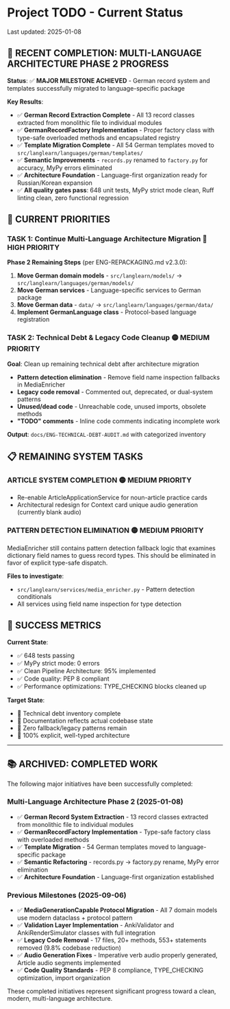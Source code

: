 # Project TODO - Current Status

Last updated: 2025-01-08

## 🎉 RECENT COMPLETION: MULTI-LANGUAGE ARCHITECTURE PHASE 2 PROGRESS

**Status**: ✅ **MAJOR MILESTONE ACHIEVED** - German record system and templates successfully migrated to language-specific package

**Key Results**:
- ✅ **German Record Extraction Complete** - All 13 record classes extracted from monolithic file to individual modules
- ✅ **GermanRecordFactory Implementation** - Proper factory class with type-safe overloaded methods and encapsulated registry
- ✅ **Template Migration Complete** - All 54 German templates moved to `src/langlearn/languages/german/templates/`
- ✅ **Semantic Improvements** - `records.py` renamed to `factory.py` for accuracy, MyPy errors eliminated
- ✅ **Architecture Foundation** - Language-first organization ready for Russian/Korean expansion
- ✅ **All quality gates pass**: 648 unit tests, MyPy strict mode clean, Ruff linting clean, zero functional regression

## 🚨 CURRENT PRIORITIES

### **TASK 1: Continue Multi-Language Architecture Migration** 🔴 HIGH PRIORITY
**Phase 2 Remaining Steps** (per ENG-REPACKAGING.md v2.3.0):
1. **Move German domain models** - `src/langlearn/models/` → `src/langlearn/languages/german/models/`
2. **Move German services** - Language-specific services to German package  
3. **Move German data** - `data/` → `src/langlearn/languages/german/data/`
4. **Implement GermanLanguage class** - Protocol-based language registration

### **TASK 2: Technical Debt & Legacy Code Cleanup** 🟡 MEDIUM PRIORITY
**Goal**: Clean up remaining technical debt after architecture migration
- **Pattern detection elimination** - Remove field name inspection fallbacks in MediaEnricher
- **Legacy code removal** - Commented out, deprecated, or dual-system patterns 
- **Unused/dead code** - Unreachable code, unused imports, obsolete methods
- **"TODO" comments** - Inline code comments indicating incomplete work

**Output**: `docs/ENG-TECHNICAL-DEBT-AUDIT.md` with categorized inventory

## 📋 REMAINING SYSTEM TASKS

### **ARTICLE SYSTEM COMPLETION** 🟡 MEDIUM PRIORITY
- Re-enable ArticleApplicationService for noun-article practice cards
- Architectural redesign for Context card unique audio generation (currently blank audio)

### **PATTERN DETECTION ELIMINATION** 🟡 MEDIUM PRIORITY  
MediaEnricher still contains pattern detection fallback logic that examines dictionary field names to guess record types. This should be eliminated in favor of explicit type-safe dispatch.

**Files to investigate**:
- `src/langlearn/services/media_enricher.py` - Pattern detection conditionals
- All services using field name inspection for type detection

## 🎯 SUCCESS METRICS

**Current State**:
- ✅ 648 tests passing
- ✅ MyPy strict mode: 0 errors  
- ✅ Clean Pipeline Architecture: 95% implemented
- ✅ Code quality: PEP 8 compliant
- ✅ Performance optimizations: TYPE_CHECKING blocks cleaned up

**Target State**:
- 🎯 Technical debt inventory complete
- 🎯 Documentation reflects actual codebase state
- 🎯 Zero fallback/legacy patterns remain
- 🎯 100% explicit, well-typed architecture

---

## 📚 ARCHIVED: COMPLETED WORK

The following major initiatives have been successfully completed:

### **Multi-Language Architecture Phase 2 (2025-01-08)**
- ✅ **German Record System Extraction** - 13 record classes extracted from monolithic file to individual modules
- ✅ **GermanRecordFactory Implementation** - Type-safe factory class with overloaded methods
- ✅ **Template Migration** - 54 German templates moved to language-specific package
- ✅ **Semantic Refactoring** - records.py → factory.py rename, MyPy error elimination
- ✅ **Architecture Foundation** - Language-first organization established

### **Previous Milestones (2025-09-06)**
- ✅ **MediaGenerationCapable Protocol Migration** - All 7 domain models use modern dataclass + protocol pattern
- ✅ **Validation Layer Implementation** - AnkiValidator and AnkiRenderSimulator classes with full integration  
- ✅ **Legacy Code Removal** - 17 files, 20+ methods, 553+ statements removed (9.8% codebase reduction)
- ✅ **Audio Generation Fixes** - Imperative verb audio properly generated, Article audio segments implemented
- ✅ **Code Quality Standards** - PEP 8 compliance, TYPE_CHECKING optimization, import organization

These completed initiatives represent significant progress toward a clean, modern, multi-language architecture.